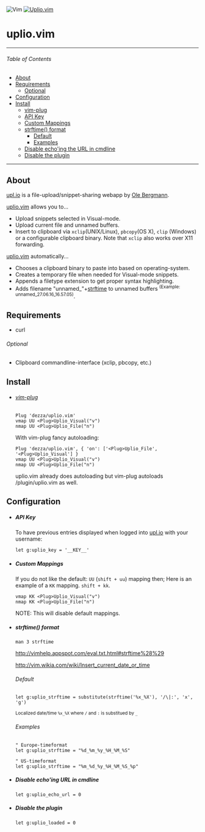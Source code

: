 ![Vim](https://upl.io/i/h4l0u4.png)
[![Uplio.vim](https://upl.io/i/cppapy.png)](http://upl.io)
# uplio.vim

---
###### Table of Contents

* [About](#about)
* [Requirements](#requirements)
    * [Optional](#optional)
* [Configuration](#configuration)
* [Install](#install)
    * [vim-plug](#vim-plug)
    * [API Key](#api-key) 
    * [Custom Mappings](#custom-mappings)
    * [strftime() format](#strftime-format)
        * [Default](#default)
        * [Examples](#examples)
    * [Disable echo'ing the URL in cmdline](#disable-echoing-url-in-cmdline)
    * [Disable the plugin](#disable-the-plugin)

---


## About

[upl.io] is a file-upload/snippet-sharing webapp by [Ole Bergmann](https://github.com/paaskehare).

[uplio.vim] allows you to...

* Upload snippets selected in Visual-mode.
* Upload current file and unnamed buffers.
* Insert to clipboard via `xclip`(UNIX/Linux), `pbcopy`(OS X), `clip` (Windows) or a configurable clipboard binary. Note that `xclip` also works over X11 forwarding.

[uplio.vim] automatically...

* Chooses a clipboard binary to paste into based on operating-system.
* Creates a temporary file when needed for Visual-mode snippets.
* Appends a filetype extension to get proper syntax highlighting.
* Adds filename "unnamed_"+[strftime](http://vimhelp.appspot.com/eval.txt.html#strftime%28%29) to unnamed buffers <sup>(Example: unnamed_27.06.16_16.57.05)</sup>.

## Requirements
* curl

###### Optional
* Clipboard commandline-interface (xclip, pbcopy, etc.)

## Install
* ###### [vim-plug]

    ```vim
    Plug 'dezza/uplio.vim'
    vmap UU <Plug>Uplio_Visual("v")
    nmap UU <Plug>Uplio_File("n")
    ```
    
    With vim-plug fancy autoloading:
    ```vim
    Plug 'dezza/uplio.vim', { 'on': ['<Plug>Uplio_File', '<Plug>Uplio_Visual'] }
    vmap UU <Plug>Uplio_Visual("v")
    nmap UU <Plug>Uplio_File("n")
    ```
    uplio.vim already does autoloading but vim-plug autoloads /plugin/uplio.vim as well.


## Configuration
* ##### API Key
    
    To have previous entries displayed when logged into [upl.io] with your username:
    ```vim
    let g:uplio_key = '__KEY__'
    ```
    
    
* ##### Custom Mappings
    
    If you do not like the default: `UU` (`shift + uu`) mapping then;
    Here is an example of a `KK` mapping. `shift + kk`.
    
    ```vim
    vmap KK <Plug>Uplio_Visual("v")
    nmap KK <Plug>Uplio_File("n")
    ```
    NOTE: This will disable default mappings.
    
* ##### strftime() format
    `man 3 strftime`
    
    <http://vimhelp.appspot.com/eval.txt.html#strftime%28%29>
    
    <http://vim.wikia.com/wiki/Insert_current_date_or_time>
    ###### Default 
    ```vim
    let g:uplio_strftime = substitute(strftime('%x_%X'), '/\|:', 'x', 'g')
    ```
    <sup>Localized date/time `%x_%X` where `/` and `:` is substitued by `_`</sup>
    
    ###### Examples
    ```vim
    " Europe-timeformat
    let g:uplio_strftime = "%d_%m_%y_%H_%M_%S"
    ```
    ```vim
    " US-timeformat
    let g:uplio_strftime = "%m_%d_%y_%H_%M_%S_%p"
    ```
    
    
* ##### Disable echo'ing URL in cmdline
    ```vim
    let g:uplio_echo_url = 0
    ```
    
    
* ##### Disable the plugin
    ```vim
    let g:uplio_loaded = 0
    ```

[vim-plug]:https://github.com/junegunn/vim-plug
[upl.io]:https://upl.io
[uplio.vim]:https://github.com/dezza/uplio.vim
